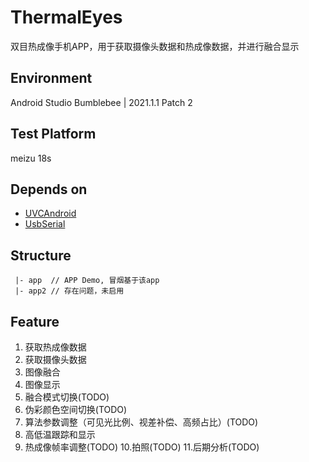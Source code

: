 # ThermalEyes
双目热成像手机APP，用于获取摄像头数据和热成像数据，并进行融合显示

## Environment
Android Studio Bumblebee | 2021.1.1 Patch 2

## Test Platform
meizu 18s

## Depends on
 - [UVCAndroid](https://github.com/shiyinghan/UVCAndroid)
 - [UsbSerial](https://github.com/felHR85/UsbSerial)

## Structure
```
 |- app  // APP Demo, 冒烟基于该app
 |- app2 // 存在问题，未启用
```

## Feature
1. 获取热成像数据
2. 获取摄像头数据
3. 图像融合
4. 图像显示
5. 融合模式切换(TODO)
6. 伪彩颜色空间切换(TODO)
7. 算法参数调整（可见光比例、视差补偿、高频占比）(TODO)
8. 高低温跟踪和显示
9. 热成像帧率调整(TODO)
10.拍照(TODO)
11.后期分析(TODO)